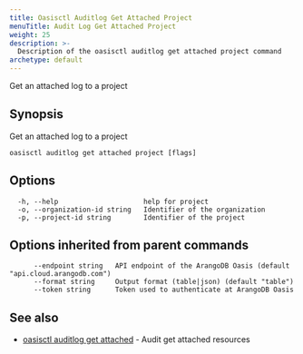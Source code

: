 ```yaml
---
title: Oasisctl Auditlog Get Attached Project
menuTitle: Audit Log Get Attached Project
weight: 25
description: >-
  Description of the oasisctl auditlog get attached project command
archetype: default
---
```

Get an attached log to a project

## Synopsis

Get an attached log to a project

```
oasisctl auditlog get attached project [flags]
```

## Options

```
  -h, --help                     help for project
  -o, --organization-id string   Identifier of the organization
  -p, --project-id string        Identifier of the project
```

## Options inherited from parent commands

```
      --endpoint string   API endpoint of the ArangoDB Oasis (default "api.cloud.arangodb.com")
      --format string     Output format (table|json) (default "table")
      --token string      Token used to authenticate at ArangoDB Oasis
```

## See also

* [oasisctl auditlog get attached](auditlog-get-attached.md)	 - Audit get attached resources

